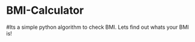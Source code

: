 # BMI-Calculator

#Its a simple python algorithm to check BMI. Lets find out whats your BMI is!




